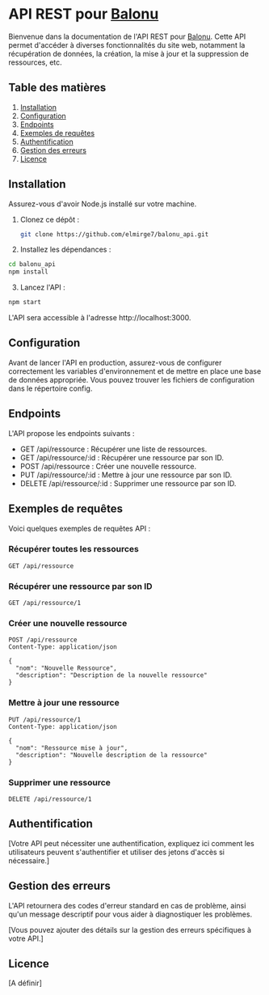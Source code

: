 # API REST pour [Balonu](https://balonu.netlify.app)

Bienvenue dans la documentation de l'API REST pour [Balonu](https://balonu.netlify.app). Cette API permet d'accéder à diverses fonctionnalités du site web, notamment la récupération de données, la création, la mise à jour et la suppression de ressources, etc.

## Table des matières

1. [Installation](#installation)
2. [Configuration](#configuration)
3. [Endpoints](#endpoints)
4. [Exemples de requêtes](#exemples-de-requetes)
5. [Authentification](#authentification)
6. [Gestion des erreurs](#gestion-des-erreurs)
7. [Licence](#licence)

## Installation

Assurez-vous d'avoir Node.js installé sur votre machine.

1. Clonez ce dépôt :
   ```bash
   git clone https://github.com/elmirge7/balonu_api.git

2. Installez les dépendances :

```bash
cd balonu_api
npm install
```

3. Lancez l'API :

```bash
npm start
```

L'API sera accessible à l'adresse http://localhost:3000.

## Configuration
Avant de lancer l'API en production, assurez-vous de configurer correctement les variables d'environnement et de mettre en place une base de données appropriée. Vous pouvez trouver les fichiers de configuration dans le répertoire config.

## Endpoints
L'API propose les endpoints suivants :

- GET /api/ressource : Récupérer une liste de ressources.
- GET /api/ressource/:id : Récupérer une ressource par son ID.
- POST /api/ressource : Créer une nouvelle ressource.
- PUT /api/ressource/:id : Mettre à jour une ressource par son ID.
- DELETE /api/ressource/:id : Supprimer une ressource par son ID.

## Exemples de requêtes
Voici quelques exemples de requêtes API :

### Récupérer toutes les ressources
```http
GET /api/ressource
```

### Récupérer une ressource par son ID
```http
GET /api/ressource/1
```

### Créer une nouvelle ressource
```http
POST /api/ressource
Content-Type: application/json

{
  "nom": "Nouvelle Ressource",
  "description": "Description de la nouvelle ressource"
}
```

### Mettre à jour une ressource
```http
PUT /api/ressource/1
Content-Type: application/json

{
  "nom": "Ressource mise à jour",
  "description": "Nouvelle description de la ressource"
}
```

### Supprimer une ressource
```http
DELETE /api/ressource/1
```

## Authentification
[Votre API peut nécessiter une authentification, expliquez ici comment les utilisateurs peuvent s'authentifier et utiliser des jetons d'accès si nécessaire.]

## Gestion des erreurs
L'API retournera des codes d'erreur standard en cas de problème, ainsi qu'un message descriptif pour vous aider à diagnostiquer les problèmes.

[Vous pouvez ajouter des détails sur la gestion des erreurs spécifiques à votre API.]

## Licence
[A définir]
